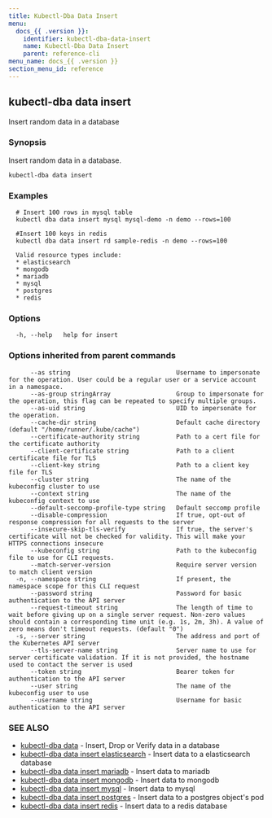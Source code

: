 ```yaml
---
title: Kubectl-Dba Data Insert
menu:
  docs_{{ .version }}:
    identifier: kubectl-dba-data-insert
    name: Kubectl-Dba Data Insert
    parent: reference-cli
menu_name: docs_{{ .version }}
section_menu_id: reference
---
```

## kubectl-dba data insert

Insert random data in a database

### Synopsis

Insert random data in a database.

```
kubectl-dba data insert
```

### Examples

```
  # Insert 100 rows in mysql table
  kubectl dba data insert mysql mysql-demo -n demo --rows=100
  
  #Insert 100 keys in redis
  kubectl dba data insert rd sample-redis -n demo --rows=100
  
  Valid resource types include:
  * elasticsearch
  * mongodb
  * mariadb
  * mysql
  * postgres
  * redis
```

### Options

```
  -h, --help   help for insert
```

### Options inherited from parent commands

```
      --as string                             Username to impersonate for the operation. User could be a regular user or a service account in a namespace.
      --as-group stringArray                  Group to impersonate for the operation, this flag can be repeated to specify multiple groups.
      --as-uid string                         UID to impersonate for the operation.
      --cache-dir string                      Default cache directory (default "/home/runner/.kube/cache")
      --certificate-authority string          Path to a cert file for the certificate authority
      --client-certificate string             Path to a client certificate file for TLS
      --client-key string                     Path to a client key file for TLS
      --cluster string                        The name of the kubeconfig cluster to use
      --context string                        The name of the kubeconfig context to use
      --default-seccomp-profile-type string   Default seccomp profile
      --disable-compression                   If true, opt-out of response compression for all requests to the server
      --insecure-skip-tls-verify              If true, the server's certificate will not be checked for validity. This will make your HTTPS connections insecure
      --kubeconfig string                     Path to the kubeconfig file to use for CLI requests.
      --match-server-version                  Require server version to match client version
  -n, --namespace string                      If present, the namespace scope for this CLI request
      --password string                       Password for basic authentication to the API server
      --request-timeout string                The length of time to wait before giving up on a single server request. Non-zero values should contain a corresponding time unit (e.g. 1s, 2m, 3h). A value of zero means don't timeout requests. (default "0")
  -s, --server string                         The address and port of the Kubernetes API server
      --tls-server-name string                Server name to use for server certificate validation. If it is not provided, the hostname used to contact the server is used
      --token string                          Bearer token for authentication to the API server
      --user string                           The name of the kubeconfig user to use
      --username string                       Username for basic authentication to the API server
```

### SEE ALSO

* [kubectl-dba data](/docs/reference/cli/kubectl-dba_data.md)	 - Insert, Drop or Verify data in a database
* [kubectl-dba data insert elasticsearch](/docs/reference/cli/kubectl-dba_data_insert_elasticsearch.md)	 - Insert data to a elasticsearch database
* [kubectl-dba data insert mariadb](/docs/reference/cli/kubectl-dba_data_insert_mariadb.md)	 -  Insert data to mariadb
* [kubectl-dba data insert mongodb](/docs/reference/cli/kubectl-dba_data_insert_mongodb.md)	 - Insert data to mongodb
* [kubectl-dba data insert mysql](/docs/reference/cli/kubectl-dba_data_insert_mysql.md)	 - Insert data to mysql
* [kubectl-dba data insert postgres](/docs/reference/cli/kubectl-dba_data_insert_postgres.md)	 - Insert data to a postgres object's pod
* [kubectl-dba data insert redis](/docs/reference/cli/kubectl-dba_data_insert_redis.md)	 - Insert data to a redis database

